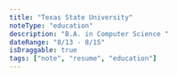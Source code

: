 ```yaml
---
title: "Texas State University"
noteType: "education"
description: "B.A. in Computer Science "
dateRange: "8/13 - 8/15"
isDraggable: true
tags: ["note", "resume", "education"]
---
```

